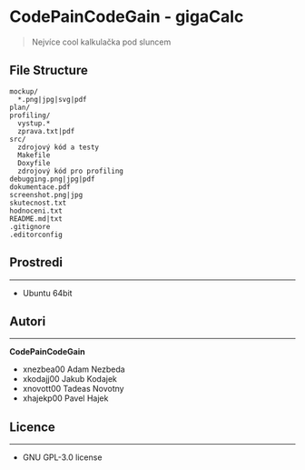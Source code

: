 # CodePainCodeGain - gigaCalc
> Nejvíce cool kalkulačka pod sluncem
## File Structure
```
mockup/
  *.png|jpg|svg|pdf
plan/
profiling/
  vystup.*
  zprava.txt|pdf
src/
  zdrojový kód a testy
  Makefile
  Doxyfile
  zdrojový kód pro profiling
debugging.png|jpg|pdf
dokumentace.pdf
screenshot.png|jpg
skutecnost.txt
hodnoceni.txt
README.md|txt
.gitignore
.editorconfig
```

## Prostredi
-------------
- Ubuntu 64bit

## Autori
-------------
**CodePainCodeGain**
- xnezbea00 Adam Nezbeda
- xkodajj00 Jakub Kodajek
- xnovott00 Tadeas Novotny
- xhajekp00 Pavel Hajek

## Licence
-------------
- GNU GPL-3.0 license
